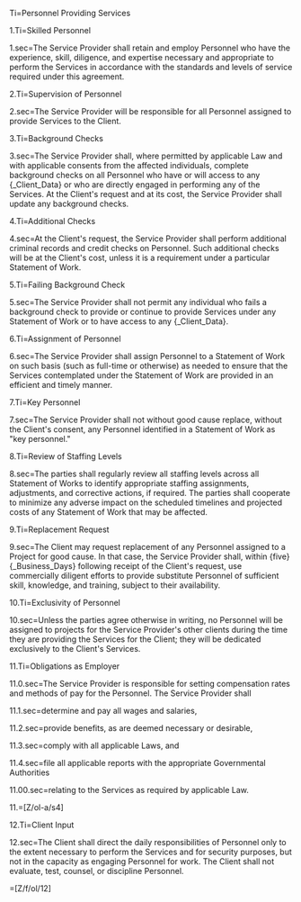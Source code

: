 Ti=Personnel Providing Services

1.Ti=Skilled Personnel

1.sec=The Service Provider shall retain and employ Personnel who have the experience, skill, diligence, and expertise necessary and appropriate to perform the Services in accordance with the standards and levels of service required under this agreement.

2.Ti=Supervision of Personnel

2.sec=The Service Provider will be responsible for all Personnel assigned to provide Services to the Client.

3.Ti=Background Checks

3.sec=The Service Provider shall, where permitted by applicable Law and with applicable consents from the affected individuals, complete background checks on all Personnel who have or will access to any {_Client_Data} or who are directly engaged in performing any of the Services. At the Client's request and at its cost, the Service Provider shall update any background checks.

4.Ti=Additional Checks

4.sec=At the Client's request, the Service Provider shall perform additional criminal records and credit checks on Personnel. Such additional checks will be at the Client's cost, unless it is a requirement under a particular Statement of Work.

5.Ti=Failing Background Check

5.sec=The Service Provider shall not permit any individual who fails a background check to provide or continue to provide Services under any Statement of Work or to have access to any {_Client_Data}.

6.Ti=Assignment of Personnel

6.sec=The Service Provider shall assign Personnel to a Statement of Work on such basis (such as full-time or otherwise) as needed to ensure that the Services contemplated under the Statement of Work are provided in an efficient and timely manner.

7.Ti=Key Personnel

7.sec=The Service Provider shall not without good cause replace, without the Client's consent, any Personnel identified in a Statement of Work as "key personnel."

8.Ti=Review of Staffing Levels

8.sec=The parties shall regularly review all staffing levels across all Statement of Works to identify appropriate staffing assignments, adjustments, and corrective actions, if required. The parties shall cooperate to minimize any adverse impact on the scheduled timelines and projected costs of any Statement of Work that may be affected.

9.Ti=Replacement Request

9.sec=The Client may request replacement of any Personnel assigned to a Project for good cause. In that case, the Service Provider shall, within {five} {_Business_Days} following receipt of the Client's request, use commercially diligent efforts to provide substitute Personnel of sufficient skill, knowledge, and training, subject to their availability.

10.Ti=Exclusivity of Personnel

10.sec=Unless the parties agree otherwise in writing, no Personnel will be assigned to projects for the Service Provider's other clients during the time they are providing the Services for the Client; they will be dedicated exclusively to the Client's Services.

11.Ti=Obligations as Employer

11.0.sec=The Service Provider is responsible for setting compensation rates and methods of pay for the Personnel. The Service Provider shall

11.1.sec=determine and pay all wages and salaries,

11.2.sec=provide benefits, as are deemed necessary or desirable,

11.3.sec=comply with all applicable Laws, and

11.4.sec=file all applicable reports with the appropriate Governmental Authorities

11.00.sec=relating to the Services as required by applicable Law.

11.=[Z/ol-a/s4]

12.Ti=Client Input

12.sec=The Client shall direct the daily responsibilities of Personnel only to the extent necessary to perform the Services and for security purposes, but not in the capacity as engaging Personnel for work. The Client shall not evaluate, test, counsel, or discipline Personnel.

=[Z/f/ol/12]
